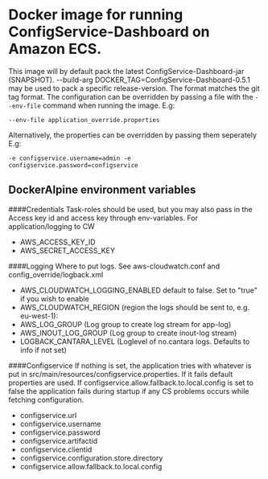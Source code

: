 Docker image for running ConfigService-Dashboard on Amazon ECS.
=======================================================================
This image will by default pack the latest ConfigService-Dashboard-jar (SNAPSHOT).
--build-arg DOCKER_TAG=ConfigService-Dashboard-0.5.1 may be used to pack a specific release-version. The format matches the git tag format.
The configuration can be overridden by passing a file with the `--env-file` command when running the image.
E.g:
```
--env-file application_override.properties
```
Alternatively, the properties can be overridden by passing them seperately
E.g:
```
-e configservice.username=admin -e configservice.password=configservice
```


## DockerAlpine environment variables

####Credentials
Task-roles should be used, but you may also pass in the Access key id and access key through env-variables.
For application/logging to CW
* AWS_ACCESS_KEY_ID
* AWS_SECRET_ACCESS_KEY

####Logging
Where to put logs. See aws-cloudwatch.conf and config_override/logback.xml
* AWS_CLOUDWATCH_LOGGING_ENABLED default to false. Set to "true" if you wish to enable
* AWS_CLOUDWATCH_REGION (region the logs should be sent to, e.g. eu-west-1):
* AWS_LOG_GROUP (Log group to create log stream for app-log)
* AWS_INOUT_LOG_GROUP (Log group to create inout-log stream)
* LOGBACK_CANTARA_LEVEL (Loglevel of no.cantara logs. Defaults to info if not set)

####Configservice
If nothing is set, the application tries with whatever is put in src/main/resources/configservice.properties.
If it fails default properties are used. If configservice.allow.fallback.to.local.config is set to false the application fails during startup if any CS problems occurs while fetching configuration.
* configservice.url
* configservice.username
* configservice.password
* configservice.artifactid
* configservice.clientid
* configservice.configuration.store.directory
* configservice.allow.fallback.to.local.config
